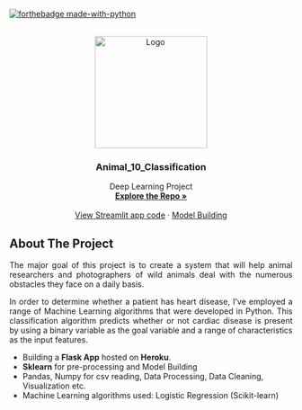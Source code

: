 <div id="top"></div>

[![forthebadge made-with-python](http://ForTheBadge.com/images/badges/made-with-python.svg)](https://www.python.org/)
<!-- PROJECT LOGO -->
<br />
<div align="center">
  <a href="https://github.com/Sanjay9783">
    <img src="https://user-images.githubusercontent.com/109721928/205478946-3aeb63ff-27ff-4bea-9c04-77c2658dd42b.JPG" alt="Logo" width="200" height="200"/> 
  </a>
  
  <h3 align="center">Animal_10_Classification</h3>

  <p align="center">
    Deep Learning Project
    <br />
    <a href="https://github.com/Sanjay9783/Animal_10_Classification"><strong>Explore the Repo »</strong></a>
    <br />
    <br />
    <a href="https://github.com/Sanjay9783/Animal_10_Classification/blob/main/app.py">View Streamlit app code</a>
    ·
    <a href="https://github.com/Sanjay9783/Animal_10_Classification/blob/main/model.ipynb"> Model Building</a>
  </p>
</div>

<!-- ABOUT THE PROJECT -->
## About The Project
<p align="justify">The major goal of this project is to create a system that will help animal researchers and photographers of wild animals deal with the numerous obstacles they face on a daily basis.</p>

<p align="justify">In order to determine whether a patient has heart disease, I've employed a range of Machine Learning algorithms that were developed in Python. This classification algorithm predicts whether or not cardiac disease is present by using a binary variable as the goal variable and a range of characteristics as the input features.</p>

* Building a **Flask App** hosted on **Heroku**.
* **Sklearn** for pre-processing and Model Building
* Pandas, Numpy for csv reading, Data Processing, Data Cleaning, Visualization etc.
* Machine Learning algorithms used: Logistic Regression (Scikit-learn)
